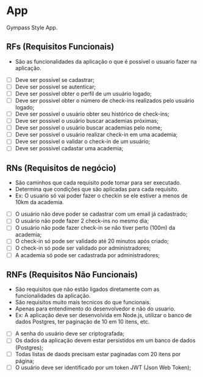 # App

 Gympass Style App.

 ## RFs (Requisitos Funcionais)
 - São as funcionalidades da aplicação o que é possivel o usuario fazer na aplicação.

  - [ ] Deve ser possivel se cadastrar;
  - [ ] Deve ser possivel se autenticar;
  - [ ] Deve ser possivel obter o perfil de um usuário logado;
  - [ ] Deve ser possivel obter o número de check-ins realizados pelo usuário logado;
  - [ ] Deve ser possivel o usuário obter seu histórico de check-ins;
  - [ ] Deve ser possivel o usuário buscar academias próximas;
  - [ ] Deve ser possivel o usuário buscar academias pelo nome;
  - [ ] Deve ser possivel o usuário realizar check-in em uma academia;
  - [ ] Deve ser possivel o validar o check-in de um usuário;
  - [ ] Deve ser possivel cadastar uma academia;

 ## RNs (Requisitos de negócio)
 - São caminhos que cada requisito pode tomar para ser executado.
 - Determina que condições que são aplicadas para cada requisito.
 - Ex: O usuario só vai poder fazer o checkin se ele estiver a menos de 10km da academia.

 - [ ] O usuário não deve poder se cadastrar com um email já cadastrado;
 - [ ] O usuário não pode fazer 2 check-ins no mesmo dia;
 - [ ] O usuário não pode fazer check-in se não tiver perto (100m) da academia;
 - [ ] O check-in só pode ser validado até 20 minutos após criado;
 - [ ] O check-in só pode ser validado por administradores;
 - [ ] A academia só pode ser cadastrada por administradores;

 ## RNFs (Requisitos Não Funcionais)
 - São requisitos que não estão ligados diretamente com as funcionalidades da aplicação.
 - São requisitos muito mais tecnicos do que funcionais.
 - Apenas para entendimento do desenvolvedor e não do usuario.
 - Ex: A aplicação deve ser desenvolvida em Node.js, utilizar o banco de dados Postgres, ter paginação de 10 em 10 itens, etc.

 - [ ] A senha do usuário deve ser criptografada;
 - [ ] Os dados da aplicação devem estar persistidos em um banco de dados (Postgres);
 - [ ] Todas listas de daods precisam estar paginadas com 20 itens por página;
 - [ ] O usuário deve ser identificado por um token JWT (Json Web Token);